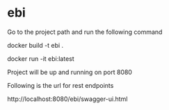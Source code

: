 # ebi

Go to the project path and run the following command

docker build -t ebi .

docker run -it ebi:latest

Project will be up and running on port 8080


Following is the url for rest endpoints

http://localhost:8080/ebi/swagger-ui.html